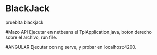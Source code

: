 # BlackJack
pruebita blackjack

#Mazo API
Ejecutar en netbeans el TpiApplication.java, boton derecho sobre el archivo, run file.

#ANGULAR
Ejecutar con ng serve, y probar en localhost:4200.
